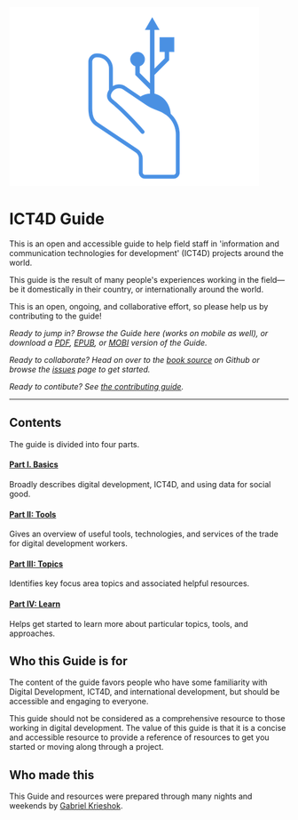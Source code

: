 ![](/images/logo.png)

# ICT4D Guide

This is an open and accessible guide to help field staff in 'information and communication technologies for development' \(ICT4D\) projects around the world.

This guide is the result of many people's experiences working in the field—be it domestically in their country, or internationally around the world.

This is an open, ongoing, and collaborative effort, so please help us by contributing to the guide!

*Ready to jump in? Browse the Guide here (works on mobile as well), or download a [PDF](https://www.gitbook.com/download/pdf/book/gabrielkrieshok/ict4d-guide), [EPUB](https://www.gitbook.com/download/epub/book/gabrielkrieshok/ict4d-guide), or [MOBI](https://www.gitbook.com/download/mobi/book/gabrielkrieshok/ict4d-guide) version of the Guide.*

*Ready to collaborate? Head on over to the [book source](https://github.com/gabrielkrieshok/ict4d-guide) on Github or browse the [issues](https://github.com/gabrielkrieshok/ict4d-guide/issues) page to get started.*

*Ready to contibute? See [the contributing guide](about/contributing.md).*



___



## Contents

The guide is divided into four parts.

#### [Part I. Basics](/part-1-basics.md)

Broadly describes digital development, ICT4D, and using data for social good.

#### [Part II: Tools](/part-2-tools.md)

Gives an overview of useful tools, technologies, and services of the trade for digital development workers.

#### [Part III: Topics](/part-3-topics.md)

Identifies key focus area topics and associated helpful resources.

#### [Part IV: Learn](/part-4-learn.md)

Helps get started to learn more about particular topics, tools, and approaches.


## Who this Guide is for

The content of the guide favors people who have some familiarity with Digital Development, ICT4D, and international development, but should be accessible and engaging to everyone.

This guide should not be considered as a comprehensive resource to those working in digital development. The value of this guide is that it is a concise and accessible resource to provide a reference of resources to get you started or moving along through a project.



## Who made this

This Guide and resources were prepared through many nights and weekends by [Gabriel Krieshok](https://gabrielkrieshok.com).

